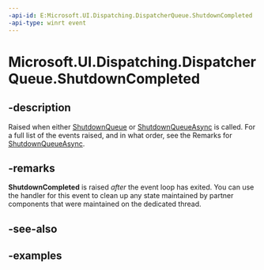```yaml
---
-api-id: E:Microsoft.UI.Dispatching.DispatcherQueue.ShutdownCompleted
-api-type: winrt event
---
```


# Microsoft.UI.Dispatching.DispatcherQueue.ShutdownCompleted

<!--
public event Windows.Foundation.TypedEventHandler<Microsoft.UI.Dispatching.DispatcherQueue,object> ShutdownCompleted;
-->

## -description

Raised when either [ShutdownQueue](./dispatcherqueuecontroller_shutdownqueue_1224442331.md) or [ShutdownQueueAsync](./dispatcherqueuecontroller_shutdownqueueasync_542547627.md) is called. For a full list of the events raised, and in what order, see the Remarks for [ShutdownQueueAsync](./dispatcherqueuecontroller_shutdownqueueasync_542547627.md).

## -remarks

**ShutdownCompleted** is raised *after* the event loop has exited. You can use the handler for this event to clean up any state maintained by partner components that were maintained on the dedicated thread.

## -see-also

## -examples

